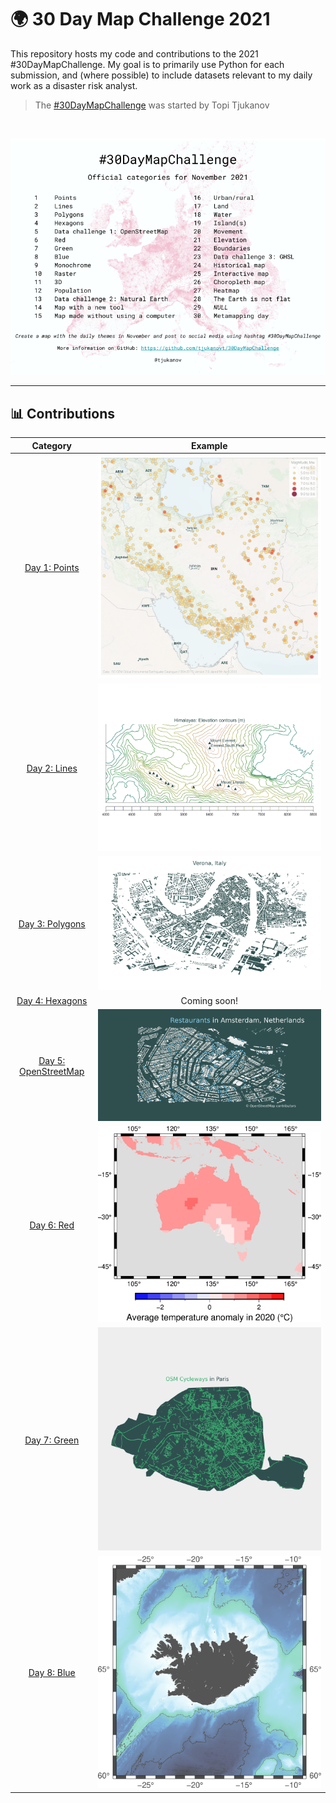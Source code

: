 # 🌍 30 Day Map Challenge 2021

This repository hosts my code and contributions to the 2021 #30DayMapChallenge. My goal is to primarily use Python for each submission, and (where possible) to include datasets relevant to my daily work as a disaster risk analyst.

> The [#30DayMapChallenge](https://github.com/tjukanovt/30DayMapChallenge) was started by Topi Tjukanov

<br />

<div align='center'>

![30DayMapChallenge](https://raw.githubusercontent.com/nicolepaul/30-day-map-challenge/main/resource/30dmpc_2021.png)

</div>

---

## 📊 Contributions

| Category             |  Example |
:-------------------------:|:-------------------------:
[Day 1: Points](notebooks/01_Points.ipynb)  |  ![](contributions/01_IRN.png)
[Day 2: Lines](notebooks/02_Lines.ipynb)  |  ![](contributions/02_Himalayas.png)
[Day 3: Polygons](notebooks/03_Polygons.ipynb)  |  ![](contributions/03_Verona.png)
[Day 4: Hexagons]()  |  Coming soon!
[Day 5: OpenStreetMap](notebooks/05_OSM.ipynb)  |  ![](contributions/05_Amsterdam.png)
[Day 6: Red](notebooks/06_Red.ipynb)  |  ![](contributions/06_2020.png)
[Day 7: Green](notebooks/07_Green.ipynb)  |  ![](contributions/07_Paris.png)
[Day 8: Blue](notebooks/08_Blue.ipynb)  |  ![](contributions/08_ISL.png)
